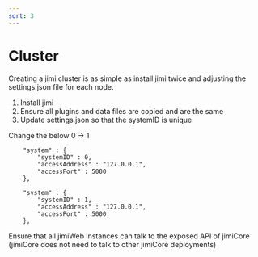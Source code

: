 ```yaml
---
sort: 3
---
```


# Cluster

Creating a jimi cluster is as simple as install jimi twice and adjusting the settings.json file for each node.


1. Install jimi
2. Ensure all plugins and data files are copied and are the same
3. Update settings.json so that the systemID is unique

Change the below 0 -> 1

```
    "system" : {
        "systemID" : 0,
        "accessAddress" : "127.0.0.1",
        "accessPort" : 5000
    },
```


```
    "system" : {
        "systemID" : 1,
        "accessAddress" : "127.0.0.1",
        "accessPort" : 5000
    },
```


Ensure that all jimiWeb instances can talk to the exposed API of jimiCore (jimiCore does not need to talk to other jimiCore deployments)